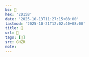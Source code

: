 ```yaml
---
bc: 𭅛
hex: '2D15B'
date: '2025-10-13T11:27:15+08:00'
lastmod: '2025-10-21T12:02:40+08:00'
title: 󰖢
url: 󰖢
tags: [𭅛]
src: GHZR
note:
---
```

